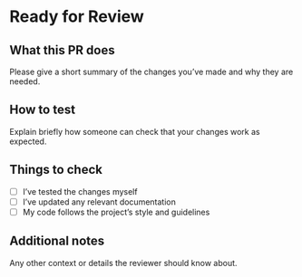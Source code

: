 # Ready for Review

## What this PR does
Please give a short summary of the changes you’ve made and why they are needed.  

## How to test
Explain briefly how someone can check that your changes work as expected.  

## Things to check
- [ ] I’ve tested the changes myself  
- [ ] I’ve updated any relevant documentation  
- [ ] My code follows the project’s style and guidelines  

## Additional notes
Any other context or details the reviewer should know about.
